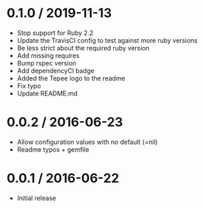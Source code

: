
0.1.0 / 2019-11-13
==================

  * Stop support for Ruby 2.2
  * Update the TravisCI config to test against more ruby versions
  * Be less strict about the required ruby version
  * Add missing requires
  * Bump rspec version
  * Add dependencyCI badge
  * Added the Tepee logo to the readme
  * Fix typo
  * Update README.md

0.0.2 / 2016-06-23
==================

  * Allow configuration values with no default (=nil)
  * Readme typos + gemfile

0.0.1 / 2016-06-22
==================

  * Initial release
